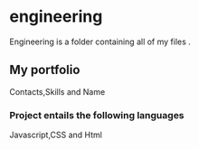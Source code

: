 # engineering
Engineering is a folder containing all of my files .

## My portfolio
Contacts,Skills and Name


### Project entails the following languages
Javascript,CSS and Html


